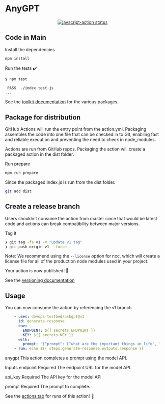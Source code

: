# AnyGPT

<p align="center">
  <a href="https://github.com/devops-testbed/askgpt/actions"><img alt="javscript-action status" src="https://github.com/devops-testbed/askgpt/workflows/units-test/badge.svg"></a>
</p>


## Code in Main

Install the dependencies

```bash
npm install
```

Run the tests :heavy_check_mark:

```bash
$ npm test

 PASS  ./index.test.js
...
```

See the [toolkit documentation](https://github.com/actions/toolkit/blob/master/README.md#packages) for the various packages.

## Package for distribution

GitHub Actions will run the entry point from the action.yml. Packaging assembles the code into one file that can be checked in to Git, enabling fast and reliable execution and preventing the need to check in node_modules.

Actions are run from GitHub repos.  Packaging the action will create a packaged action in the dist folder.

Run prepare

```bash
npm run prepare
```

Since the packaged index.js is run from the dist folder.

```bash
git add dist
```

## Create a release branch

Users shouldn't consume the action from master since that would be latest code and actions can break compatibility between major versions.

Tag it

```bash
❯ git tag -fa v1 -m "Update v1 tag"
❯ git push origin v1 --force
```

Note: We recommend using the `--license` option for ncc, which will create a license file for all of the production node modules used in your project.

Your action is now published! :rocket:

See the [versioning documentation](https://github.com/actions/toolkit/blob/master/docs/action-versioning.md)

## Usage

You can now consume the action by referencing the v1 branch

```yaml
    - uses: devops-testbed/askgpt@v1
      id: generate-response
      env:
        ENDPOINT: ${{ secrets.ENDPOINT }}
        KEY: ${{ secrets.KEY }}
      with:
        prompt: '{"prompt": ["what are the important things in life", "rank in order of difficulty.", "pick top 3"]}'
    - run: echo ${{ steps.generate-response.outputs.response }}
```

anygpt
This action completes a prompt using the model API.

Inputs
endpoint
Required The endpoint URL for the model API.

api_key
Required The API key for the model API

prompt
Required The prompt to complete.


See the [actions tab](https://github.com/devops-testbed/anygpt/actions) for runs of this action! :rocket:
